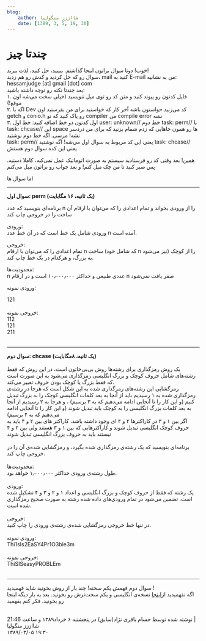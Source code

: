 ```yaml
---
blog:
    author: شااززز منگولیا
    date: [1389, 3, 5, 19, 30]
---
```

# چندتا چیز

<div class="cnt">
خوب! دوتا سوال براتون اینجا گذاشتم. ببینید، حل کنید، لذت ببرید!<br/>سوال رو که حل کردید و کدش رو هم زدید، mail کنید به E-mail من به نشانیه:<br/>hessamjudge [at] gmail [dot] com<br/>بعد چندتا نکته رو توجه داشته باشید:<br/>۱. فایل کدتون رو پیوند کنید و متن کد رو توی میل ننویسید (خیلی سخت می‌شه اون موقع!)<br/>۲. اگه با Dev کد می‌زنید حواستون باشه آخر کار که خواستید برای من بفرستید اون getch و conio.h رو پاک کنید که تو compiler من compile error نشه<br/>۳. اول کدتون دو خط اضافه کنید: خط اول user: unknown// خط دوم task: perm// یا task: chcase// این space ها رو همون جاهایی که زدم شمام بزنید که برای من دردسر نشه! مرسی. اگه خط دوم نوشتید<br/>task: perm// یعنی این کد مربوط به سوال اول می‌شه! اگه نوشتید task: chcase// یعنی این کده سوال دوم هستش<br/><p></p>
<p>همین! بعد وقتی کد رو فرستادید سیستم به صورت اتوماتیک عمل نمی‌کنه، کاملا دستیه. پس صبر کنید تا من چک میل کنم! و بعد جواب رو براتون میل می‌کنم</p>
<p>اما سوال ها</p>
<p></p>
<hr/>
<strong>سوال اول: perm (یک ثانیه، ۱۶ مگابایت)</strong><p></p>
<p>برنامه‌ای بنویسید که عدد n را از ورودی بخواند و تمام اعدادی را که می‌توان با ارقام آن ساخت را در خروجی چاپ کند</p>
<p>ورودی:<br/>ورودی شامل یک خط است که در آن خط عدد n آمده است.</p>
<p>خروجی:<br/>تمام اعدادی را که می‌توان با ارقام n ساخت (که شامل خود n نیز می‌شود) را از کوچک به بزرگ، و هرکدام در یک خط چاپ کند.</p>
<p>محدودیت‌ها:<br/>n عددی طبیعی و حداکثر ۱۰٫۰۰۰٫۰۰۰ است و در ارقام n صفر یافت نمی‌شود</p>
<p>ورودی نمونه:</p>
<div>121<br/><div><br/></div>
<div>خروجی نمونه:<br/><div>112</div>
<div>121</div>
<div>211</div>
<div><br/></div>
<div>
<hr/>
<strong>سوال دوم: chcase (یک ثانیه، ۸مگابایت)</strong>
</div>
<div><strong><br/></strong></div>
<div>یک روش رمزگذاری برای رشته‌ها روش بی‌بی‌خاتون است، در این روش که فقط رشته‌های شامل حروف کوچک و بزرگ انگلیسی رمزگذاری می‌شود به این صورت است که فقط بزرگ یا کوچک بودن حروف تغییر می‌کند.<br/>رمزگشایی این رشته‌های رمزگذاری شده به این شکل است که هرجا در رشته‌ی رمزگذاری شده به ۱ رسیدیم باید از آنجا به بعد کلمات انگلیسی کوچک را به بزرگ تبدیل کنیم (و این کار را تا آنجایی ادامه می‌دهیم که به ۳ برسیم) ، و هرجا به ۲ رسیدیم از آنجا به بعد کلمات بزرگ انگلیسی را به کوچک باید تبدیل شوند (و این کار را تا آنجایی ادامه می‌دهیم که به ۴ برسیم)<br/>اگر بین ۱ و ۳ در کاراکترها ۲ و ۴ ای وجود داشته باشد، کاراکتر های بین ۲ و ۴ باید به حروف کوچک انگلیسی تبدیل شوند و کاراکترهایی که بین ۱ و ۳ هستند ولی بین ۲ و ۴ نیستند باید به حروف بزرگ انگلیسی تبدیل شوند</div>
<div><br/></div>
<div>برنامه‌ای بنویسید که یک رشته‌ی رمزگذاری شده بگیرد، و رمزگشایی شده‌ی آن را در خروجی چاپ کند.</div>
<div><br/></div>
<div>محدودیت‌ها:</div>
<div>طول رشته‌ی ورودی حداکثر ۱٫۰۰۰٫۰۰۰ خواهد بود.</div>
<div><br/></div>
<div>ورودی:</div>
<div>یک رشته که فقط از حروف کوچک و بزرگ انگلیسی و اعداد ۱ و ۲ و ۳ و ۴ تشکیل شده است. تضمین می‌شود در تمام ورودی‌های داده شده رشته‌ به صورت صحیح رمزگذاری شده است.</div>
<div><br/></div>
<div>خروجی:</div>
<div>در تنها خط خروجی رمزگشایی شده‌ی رشته‌ی ورودی را چاپ کنید.</div>
<div><br/></div>
<div>ورودی نمونه:</div>
<div>Thi1sIs2EaSY4Pr1O3ble3m</div>
<div><br/></div>
<div>خروجی نمونه:</div>
<div>ThiSISeasyPROBLEm</div>
<div><br/></div>
<div>
<hr/>سوال دوم فهمش یکم سخته! چند بار از روش بخونید شاید فهمیدید !</div>
<div>اگه نفهمیدید از<a href="http://acm.sgu.ru/problem.php?contest=0&amp;problem=302">اینجا</a> نسخه‌ی انگلیسی و یکم سخت‌ترش رو بخونید. بعد یه بار دیگه اینجا رو بخونید. فکر کنم بفهمید</div>
<div><br/></div>
</div>
</div>
<p></p>
<div class="postDesc">نوشته شده توسط حسام باقری نژاد(سابق) در پنجشنبه ۶ خرداد۱۳۸۹ و ساعت 21:46 
	 |</div>
</div>

<div class="blog-info">
    <div class="blog-author">شااززز منگولیا</div>
    <div class="blog-date">۱۳۸۹/۰۳/۰۵ ۱۹:۳۰</div>
</div>

